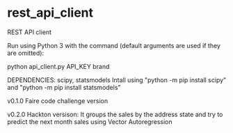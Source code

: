 # rest_api_client

REST API client

Run using Python 3 with the command (default arguments are used if they are omitted):

python api_client.py API_KEY brand

DEPENDENCIES:
  scipy, statsmodels
  Intall using "python -m pip install scipy" and "python -m pip install statsmodels"
  
 v0.1.0 Faire code challenge version
  
 v0.2.0 Hackton versison:
 It groups the sales by the address state and try to predict the next month sales using Vector Autoregression


